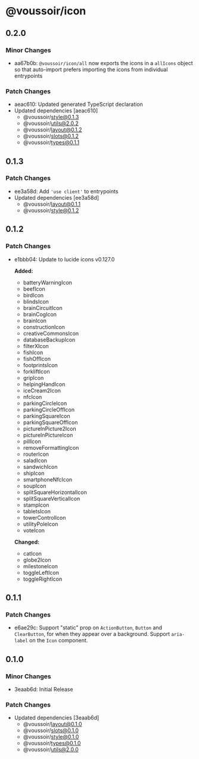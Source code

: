 # @voussoir/icon

## 0.2.0

### Minor Changes

- aa67b0b: `@voussoir/icon/all` now exports the icons in a `allIcons` object so
  that auto-import prefers importing the icons from individual entrypoints

### Patch Changes

- aeac610: Updated generated TypeScript declaration
- Updated dependencies [aeac610]
  - @voussoir/style@0.1.3
  - @voussoir/utils@2.0.2
  - @voussoir/layout@0.1.2
  - @voussoir/slots@0.1.2
  - @voussoir/types@0.1.1

## 0.1.3

### Patch Changes

- ee3a58d: Add `'use client'` to entrypoints
- Updated dependencies [ee3a58d]
  - @voussoir/layout@0.1.1
  - @voussoir/style@0.1.2

## 0.1.2

### Patch Changes

- e1bbb04: Update to lucide icons v0.127.0

  **Added:**

  - batteryWarningIcon
  - beefIcon
  - birdIcon
  - blindsIcon
  - brainCircuitIcon
  - brainCogIcon
  - brainIcon
  - constructionIcon
  - creativeCommonsIcon
  - databaseBackupIcon
  - filterXIcon
  - fishIcon
  - fishOffIcon
  - footprintsIcon
  - forkliftIcon
  - gripIcon
  - helpingHandIcon
  - iceCream2Icon
  - nfcIcon
  - parkingCircleIcon
  - parkingCircleOffIcon
  - parkingSquareIcon
  - parkingSquareOffIcon
  - pictureInPicture2Icon
  - pictureInPictureIcon
  - pillIcon
  - removeFormattingIcon
  - routerIcon
  - saladIcon
  - sandwichIcon
  - shipIcon
  - smartphoneNfcIcon
  - soupIcon
  - splitSquareHorizontalIcon
  - splitSquareVerticalIcon
  - stampIcon
  - tabletsIcon
  - towerControlIcon
  - utilityPoleIcon
  - voteIcon

  **Changed:**

  - catIcon
  - globe2Icon
  - milestoneIcon
  - toggleLeftIcon
  - toggleRightIcon

## 0.1.1

### Patch Changes

- e6ae29c: Support "static" prop on `ActionButton`, `Button` and `ClearButton`,
  for when they appear over a background. Support `aria-label` on the `Icon`
  component.

## 0.1.0

### Minor Changes

- 3eaab6d: Initial Release

### Patch Changes

- Updated dependencies [3eaab6d]
  - @voussoir/layout@0.1.0
  - @voussoir/slots@0.1.0
  - @voussoir/style@0.1.0
  - @voussoir/types@0.1.0
  - @voussoir/utils@2.0.0

